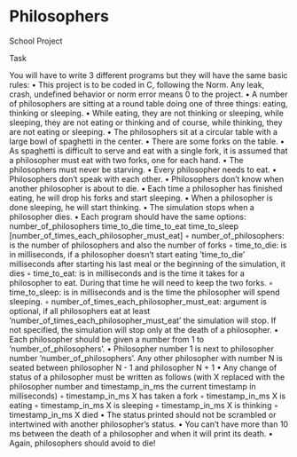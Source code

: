 # Philosophers
School Project

Task

You will have to write 3 different programs but they will have the same basic rules:
• This project is to be coded in C, following the Norm. Any leak, crash, undefined
behavior or norm error means 0 to the project.
• A number of philosophers are sitting at a round table doing one of three things:
eating, thinking or sleeping.
• While eating, they are not thinking or sleeping, while sleeping, they are not eating
or thinking and of course, while thinking, they are not eating or sleeping.
• The philosophers sit at a circular table with a large bowl of spaghetti in the center.
• There are some forks on the table.
• As spaghetti is difficult to serve and eat with a single fork, it is assumed that a
philosopher must eat with two forks, one for each hand.
• The philosophers must never be starving.
• Every philosopher needs to eat.
• Philosophers don’t speak with each other.
• Philosophers don’t know when another philosopher is about to die.
• Each time a philosopher has finished eating, he will drop his forks and start sleeping.
• When a philosopher is done sleeping, he will start thinking.
• The simulation stops when a philosopher dies.
• Each program should have the same options: number_of_philosophers time_to_die
time_to_eat time_to_sleep [number_of_times_each_philosopher_must_eat]
  ◦ number_of_philosophers: is the number of philosophers and also the number
of forks
  ◦ time_to_die: is in milliseconds, if a philosopher doesn’t start eating ’time_to_die’
milliseconds after starting his last meal or the beginning of the simulation, it
dies
  ◦ time_to_eat: is in milliseconds and is the time it takes for a philosopher to
eat. During that time he will need to keep the two forks.
  ◦ time_to_sleep: is in milliseconds and is the time the philosopher will spend
sleeping.
  ◦ number_of_times_each_philosopher_must_eat: argument is optional, if all
philosophers eat at least ’number_of_times_each_philosopher_must_eat’ the
simulation will stop. If not specified, the simulation will stop only at the death
of a philosopher.
• Each philosopher should be given a number from 1 to ’number_of_philosophers’.
• Philosopher number 1 is next to philosopher number ’number_of_philosophers’.
Any other philosopher with number N is seated between philosopher N - 1 and
philosopher N + 1
• Any change of status of a philosopher must be written as follows (with X replaced
with the philosopher number and timestamp_in_ms the current timestamp in milliseconds)
  ◦ timestamp_in_ms X has taken a fork
  ◦ timestamp_in_ms X is eating
  ◦ timestamp_in_ms X is sleeping
  ◦ timestamp_in_ms X is thinking
  ◦ timestamp_in_ms X died
• The status printed should not be scrambled or intertwined with another philosopher’s status.
• You can’t have more than 10 ms between the death of a philosopher and when it
will print its death.
• Again, philosophers should avoid to die!

